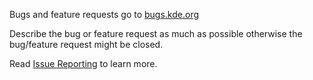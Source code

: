 <!--
SPDX-FileCopyrightText: 2022 George Florea Bănuș <georgefb899@gmail.com>

SPDX-License-Identifier: CC-BY-4.0
-->

Bugs and feature requests go to [bugs.kde.org](https://bugs.kde.org/enter_bug.cgi?product=Haruna&component=generic)

Describe the bug or feature request as much as possible otherwise the bug/feature request might be closed.

Read [Issue Reporting](https://community.kde.org/Get_Involved/Issue_Reporting) to learn more.
